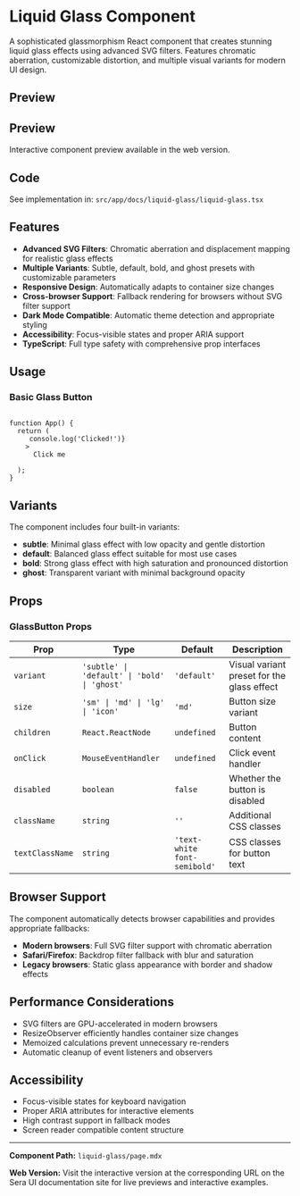 # Liquid Glass Component 

A sophisticated glassmorphism React component that creates stunning liquid glass effects using advanced SVG filters. Features chromatic aberration, customizable distortion, and multiple visual variants for modern UI design.

## Preview

## Preview

Interactive component preview available in the web version.

## Code

See implementation in: `src/app/docs/liquid-glass/liquid-glass.tsx`

## Features

- **Advanced SVG Filters**: Chromatic aberration and displacement mapping for realistic glass effects
- **Multiple Variants**: Subtle, default, bold, and ghost presets with customizable parameters
- **Responsive Design**: Automatically adapts to container size changes
- **Cross-browser Support**: Fallback rendering for browsers without SVG filter support
- **Dark Mode Compatible**: Automatic theme detection and appropriate styling
- **Accessibility**: Focus-visible states and proper ARIA support
- **TypeScript**: Full type safety with comprehensive prop interfaces

## Usage

### Basic Glass Button

```tsx

function App() {
  return (
     console.log('Clicked!')}
    >
      Click me
    
  );
}
```

## Variants

The component includes four built-in variants:

- **subtle**: Minimal glass effect with low opacity and gentle distortion
- **default**: Balanced glass effect suitable for most use cases
- **bold**: Strong glass effect with high saturation and pronounced distortion
- **ghost**: Transparent variant with minimal background opacity

## Props

### GlassButton Props

| Prop | Type | Default | Description |
|------|------|---------|-------------|
| `variant` | `'subtle' \| 'default' \| 'bold' \| 'ghost'` | `'default'` | Visual variant preset for the glass effect |
| `size` | `'sm' \| 'md' \| 'lg' \| 'icon'` | `'md'` | Button size variant |
| `children` | `React.ReactNode` | `undefined` | Button content |
| `onClick` | `MouseEventHandler` | `undefined` | Click event handler |
| `disabled` | `boolean` | `false` | Whether the button is disabled |
| `className` | `string` | `''` | Additional CSS classes |
| `textClassName` | `string` | `'text-white font-semibold'` | CSS classes for button text |

## Browser Support

The component automatically detects browser capabilities and provides appropriate fallbacks:

- **Modern browsers**: Full SVG filter support with chromatic aberration
- **Safari/Firefox**: Backdrop filter fallback with blur and saturation
- **Legacy browsers**: Static glass appearance with border and shadow effects

## Performance Considerations

- SVG filters are GPU-accelerated in modern browsers
- ResizeObserver efficiently handles container size changes
- Memoized calculations prevent unnecessary re-renders
- Automatic cleanup of event listeners and observers

## Accessibility

- Focus-visible states for keyboard navigation
- Proper ARIA attributes for interactive elements
- High contrast support in fallback modes
- Screen reader compatible content structure

---

**Component Path:** `liquid-glass/page.mdx`

**Web Version:** Visit the interactive version at the corresponding URL on the Sera UI documentation site for live previews and interactive examples.
